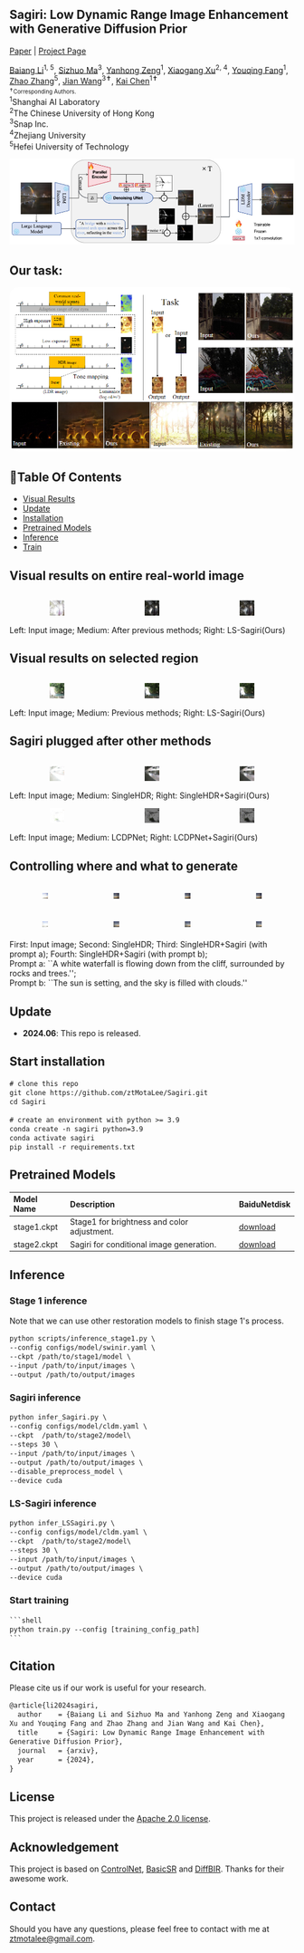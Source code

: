 <!-- <p align="center">
    <img src="assets/logo.png" width="400">
</p> -->

## Sagiri: Low Dynamic Range Image Enhancement with Generative Diffusion Prior
[Paper](https://arxiv.org/pdf/2406.09389) | [Project Page](https://sagiri0208.github.io/)

[Baiang Li](ztmotalee.github.io)<sup>1, 5</sup>, [Sizhuo Ma](https://sizhuoma.netlify.app/)<sup>3</sup>, [Yanhong Zeng](https://zengyh1900.github.io/)<sup>1</sup>, [Xiaogang Xu](https://xuxiaogang.com/)<sup>2, 4</sup>, [Youqing Fang]()<sup>1</sup>, [Zhao Zhang](https://sites.google.com/site/cszzhang)<sup>5</sup>, [Jian Wang](https://jianwang-cmu.github.io/)<sup>3✝</sup>, [Kai Chen](https://chenkai.site/)<sup>1✝</sup>
    <br>
    <a style="font-size: 0.7em"><sup>✝</sup>Corresponding Authors.</a>
    <br>
<sup>1</sup>Shanghai AI Laboratory<br><sup>2</sup>The Chinese University of Hong Kong <br><sup>3</sup>Snap Inc. <br><sup>4</sup>Zhejiang University <br><sup>5</sup>Hefei University of Technology


<div align="center">
    <kbd><img src="assets/figure/sagiri.png"></img></kbd>
</div>


## Our task:
<p align="center">
    <img src="assets/figure/bg.png" style="border-radius: 15px">
</p>

## :book:Table Of Contents

- [Visual Results](#visual_results)
- [Update](#update)
- [Installation](#installation)
- [Pretrained Models](#pretrained_models)
- [Inference](#inference)
- [Train](#train)

## <a name="visual_results"></a>Visual results on entire real-world image
<div style="display: flex; justify-content: space-around; align-items: flex-end;">
    <figure style="text-align: center;">
        <img src="assets/imgs/00288_input.jpg" style="width: 30%; height: auto;"/>
    </figure>
    <figure style="text-align: center;">
        <img src="assets/imgs/00288_singlehdr.jpg" style="width: 30%; height: auto;"/>
        <!-- <div style="text-align: center;">Medium: After previous methods</div> -->
    </figure>
    <figure style="text-align: center;">
        <img src="assets/imgs/00288_lssagiri.png" style="width: 30%; height: auto;"/>
        <!-- <div style="text-align: center;">Right: LS-Sagiri(Ours)</div> -->
    </figure>
</div>
Left: Input image; 
Medium: After previous methods; 
Right: LS-Sagiri(Ours)

## <a name="visual_results"></a>Visual results on selected region 
<div style="display: flex; justify-content: space-around;">
    <figure style="text-align: center;">
        <img src="assets/imgs/00679_draw.jpg" style="width: 30%; height: auto;"/>
        <!-- <figcaption class="caption">Input</figcaption> -->
    </figure>
    <figure style="text-align: center;">
        <img src="assets/imgs/00679_stage1.png" style="width: 30%; height: auto;"/>
        <!-- <figcaption class="caption">Previous methods</figcaption> -->
    </figure>
    <figure style="text-align: center;">
        <img src="assets/imgs/00679_0_combinedloss.png" style="width: 30%; height: auto;"/>
        <!-- <figcaption class="caption">LS-Sagiri</figcaption> -->
    </figure>
</div>
Left: Input image; 
Medium: Previous methods; 
Right: LS-Sagiri(Ours)

## <a name="visual_results"></a>Sagiri plugged after other methods 
<div style="display: flex; justify-content: space-around;">
    <figure style="text-align: center;">
        <img src="assets/imgs/01548_lq.jpg" style="width: 30%; height: auto;"/>
        <!-- <figcaption class="caption">Input</figcaption> -->
    </figure>
    <figure style="text-align: center;">
        <img src="assets/imgs/01548_single.jpg" style="width: 30%; height: auto;"/>
        <!-- <figcaption class="caption">SingleHDR</figcaption> -->
    </figure>
    <figure style="text-align: center;">
        <img src="assets/imgs/01548_single_sagiri.png" style="width: 30%; height: auto;"/>
        <!-- <figcaption class="caption">SingleHDR+Sagiri</figcaption> -->
    </figure>
</div>
Left: Input image; 
Medium: SingleHDR; 
Right: SingleHDR+Sagiri(Ours)

<div style="display: flex; justify-content: space-around;">
    <figure style="text-align: center;">
        <img src="assets/imgs/01624_lq.jpg" style="width: 30%; height: auto;"/>
        <!-- <figcaption class="caption">Input</figcaption> -->
    </figure>
    <figure style="text-align: center;">
        <img src="assets/imgs/01624_lcdp.jpg" style="width: 30%; height: auto;"/>
        <!-- <figcaption class="caption">SingleHDR</figcaption> -->
    </figure>
    <figure style="text-align: center;">
        <img src="assets/imgs/01624_lcdp_sagiri.png" style="width: 30%; height: auto;"/>
        <!-- <figcaption class="caption">SingleHDR+Sagiri</figcaption> -->
    </figure>
</div>
Left: Input image; 
Medium: LCDPNet; 
Right: LCDPNet+Sagiri(Ours)

## <a name="visual_results"></a>Controlling where and what to generate
<div style="display: flex; justify-content: space-around; margin-top: 5px; margin-bottom: 5px;">    <figure style="text-align: center;">
        <img src="assets/imgs/00017_input.jpg" style="width: 23%; height: auto;"/>
    </figure>
    <figure style="text-align: center;">
        <img src="assets/imgs/00017_singlehdr.jpg" style="width: 23%; height: auto;"/>
    </figure>
    <figure style="text-align: center;">
        <img src="assets/imgs/00017_singlesagiri_nomask_clouds.png" style="width: 23%; height: auto;"/>
    </figure>
    <figure style="text-align: center;">
        <img src="assets/imgs/00017_singlesagiri_nomask_sun.png" style="width: 23%; height: auto;"/>
    </figure>
</div>
<div style="display: flex; justify-content: space-around; margin-top: 5px; margin-bottom: 5px;">    <figure style="text-align: center;">
        <img src="assets/imgs/00016_input.jpg" style="width: 23%; height: auto;"/>
        <!-- <figcaption class="caption">Input</figcaption> -->
    </figure>
    <figure style="text-align: center;">
        <img src="assets/imgs/00016_single.jpg" style="width: 23%; height: auto;"/>
        <!-- <figcaption class="caption">SingleHDR</figcaption> -->
    </figure>
    <figure style="text-align: center;">
        <img src="assets/imgs/00016_singlesagiri_mask_cloud.png" style="width: 23%; height: auto;"/>
        <!-- <figcaption class="caption">+Sagiri(prompt a)</figcaption> -->
    </figure>
    <figure style="text-align: center;">
        <img src="assets/imgs/00016_singlesagiri_mask_sun.png" style="width: 23%; height: auto;"/>
        <!-- <figcaption class="caption">+Sagiri(prompt b)</figcaption> -->
    </figure>
</div>
First: Input image;
Second: SingleHDR;
Third: SingleHDR+Sagiri (with prompt a);
Fourth: SingleHDR+Sagiri (with prompt b);<br>
Prompt a: ``A white waterfall is flowing down from the cliff, surrounded by rocks and trees.'';<br>
Prompt b: ``The sun is setting, and the sky is filled with clouds.''

## <a name="update"></a>Update

- **2024.06**: This repo is released.
<!-- - [**History Updates** >]() -->

## <a name="installation"></a>Start installation


```shell
# clone this repo
git clone https://github.com/ztMotaLee/Sagiri.git
cd Sagiri

# create an environment with python >= 3.9
conda create -n sagiri python=3.9
conda activate sagiri
pip install -r requirements.txt
```

## <a name="pretrained_models"></a>Pretrained Models

| Model Name | Description | BaiduNetdisk |
| :--------- | :---------- | :---------- | 
| stage1.ckpt | Stage1 for brightness and color adjustment. | [download](https://pan.baidu.com/s/1StNZdmnLx5uPsXIz-zXZSw?pwd=sgri)| 
| stage2.ckpt | Sagiri for conditional image generation. | [download](https://pan.baidu.com/s/14bPVDza-gRbpF3qYeJuYHQ?pwd=sgri) | 
## <a name="inference"></a>Inference

### <a name="inference"></a>Stage 1 inference
Note that we can use other restoration models to finish stage 1's process.
```shell
python scripts/inference_stage1.py \
--config configs/model/swinir.yaml \
--ckpt /path/to/stage1/model \
--input /path/to/input/images \
--output /path/to/output/images
```
### <a name="inference"></a>Sagiri inference
```shell
python infer_Sagiri.py \
--config configs/model/cldm.yaml \
--ckpt  /path/to/stage2/model\
--steps 30 \
--input /path/to/input/images \
--output /path/to/output/images \
--disable_preprocess_model \
--device cuda
```

### <a name="inference"></a>LS-Sagiri inference
```shell
python infer_LSSagiri.py \
--config configs/model/cldm.yaml \
--ckpt  /path/to/stage2/model\
--steps 30 \
--input /path/to/input/images \
--output /path/to/output/images \
--device cuda
```

### <a name="train"></a>Start training
    ```shell
    python train.py --config [training_config_path]
    ```

## Citation

Please cite us if our work is useful for your research.

```
@article{li2024sagiri,
  author    = {Baiang Li and Sizhuo Ma and Yanhong Zeng and Xiaogang Xu and Youqing Fang and Zhao Zhang and Jian Wang and Kai Chen},
  title     = {Sagiri: Low Dynamic Range Image Enhancement with Generative Diffusion Prior},
  journal   = {arxiv},
  year      = {2024},
}
```

## License

This project is released under the [Apache 2.0 license](LICENSE).

## Acknowledgement

This project is based on [ControlNet](https://github.com/lllyasviel/ControlNet), [BasicSR](https://github.com/XPixelGroup/BasicSR) and [DiffBIR](https://github.com/XPixelGroup/DiffBIR). Thanks for their awesome work.

## Contact

Should you have any questions, please feel free to contact with me at ztmotalee@gmail.com.
